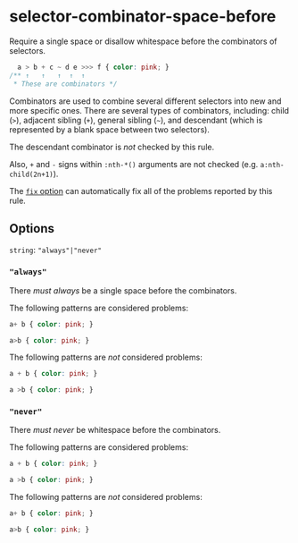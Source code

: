 # selector-combinator-space-before

Require a single space or disallow whitespace before the combinators of selectors.

```css
  a > b + c ~ d e >>> f { color: pink; }
/** ↑   ↑   ↑  ↑  ↑
 * These are combinators */
```

Combinators are used to combine several different selectors into new and more specific ones. There are several types of combinators, including: child (`>`), adjacent sibling (`+`), general sibling (`~`), and descendant (which is represented by a blank space between two selectors).

The descendant combinator is _not_ checked by this rule.

Also, `+` and `-` signs within `:nth-*()` arguments are not checked (e.g. `a:nth-child(2n+1)`).

The [`fix` option](../../../docs/user-guide/options.md#fix) can automatically fix all of the problems reported by this rule.

## Options

`string`: `"always"|"never"`

### `"always"`

There _must always_ be a single space before the combinators.

The following patterns are considered problems:

```css
a+ b { color: pink; }
```

```css
a>b { color: pink; }
```

The following patterns are _not_ considered problems:

```css
a + b { color: pink; }
```

```css
a >b { color: pink; }
```

### `"never"`

There _must never_ be whitespace before the combinators.

The following patterns are considered problems:

```css
a + b { color: pink; }
```

```css
a >b { color: pink; }
```

The following patterns are _not_ considered problems:

```css
a+ b { color: pink; }
```

```css
a>b { color: pink; }
```
